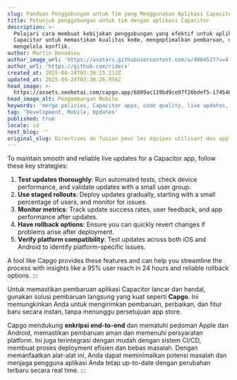 ```yaml
---
slug: Panduan Penggabungan untuk Tim yang Menggunakan Aplikasi Capacitor
title: Petunjuk penggabungan untuk tim dengan aplikasi Capacitor
description: >-
  Pelajari cara membuat kebijakan penggabungan yang efektif untuk aplikasi
  Capacitor untuk memastikan kualitas kode, mengoptimalkan pembaruan, dan
  mengelola konflik.
author: Martin Donadieu
author_image_url: 'https://avatars.githubusercontent.com/u/4084527?v=4'
author_url: 'https://github.com/riderx'
created_at: 2025-04-24T03:30:15.213Z
updated_at: 2025-04-24T03:30:26.956Z
head_image: >-
  https://assets.seobotai.com/capgo.app/6809ac119bd9ce97f26bdef5-1745465426956.jpg
head_image_alt: Pengembangan Mobile
keywords: 'merge policies, Capacitor apps, code quality, live updates, branch management'
tag: 'Development, Mobile, Updates'
published: true
locale: id
next_blog: ''
original_slug: Directives de fusion pour les équipes utilisant des applications Capacitor
---
```

To maintain smooth and reliable live updates for a Capacitor app, follow these key strategies:

<Steps>

1. **Test updates thoroughly**: Run automated tests, check device performance, and validate updates with a small user group.
2. **Use staged rollouts**: Deploy updates gradually, starting with a small percentage of users, and monitor for issues.
3. **Monitor metrics**: Track update success rates, user feedback, and app performance after updates.
4. **Have rollback options**: Ensure you can quickly revert changes if problems arise after deployment.
5. **Verify platform compatibility**: Test updates across both iOS and Android to identify platform-specific issues.

</Steps>

A tool like Capgo provides these features and can help you streamline the process with insights like a 95% user reach in 24 hours and reliable rollback options.
:::

Untuk memastikan pembaruan aplikasi Capacitor lancar dan handal, gunakan solusi pembaruan langsung yang kuat seperti **Capgo**. Ini memungkinkan Anda untuk mengirimkan pembaruan, perbaikan, dan fitur baru secara instan, tanpa menunggu persetujuan app store.

Capgo mendukung **enkripsi end-to-end** dan mematuhi pedoman Apple dan Android, memastikan pembaruan aman dan memenuhi persyaratan platform. Ini juga terintegrasi dengan mudah dengan sistem CI/CD, membuat proses deployment efisien dan bebas masalah. Dengan memanfaatkan alat-alat ini, Anda dapat meminimalkan potensi masalah dan menjaga pengguna aplikasi Anda tetap up-to-date dengan perubahan terbaru secara real time.
:::
